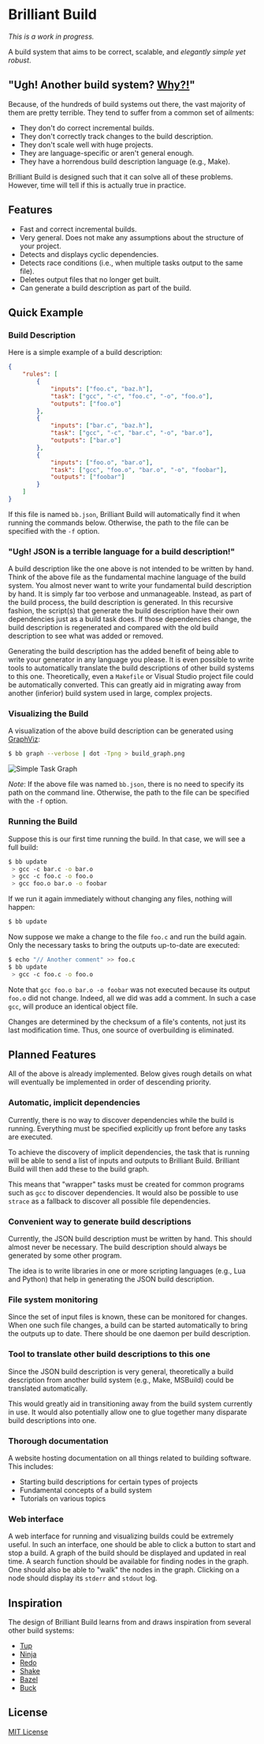 # Brilliant Build

*This is a work in progress.*

A build system that aims to be correct, scalable, and *elegantly simple yet
robust*.

## "Ugh! Another build system? [Why?!][relevant xkcd]"

[relevant xkcd]: https://xkcd.com/927/

Because, of the hundreds of build systems out there, the vast majority of them
are pretty terrible. They tend to suffer from a common set of ailments:

 * They don't do correct incremental builds.
 * They don't correctly track changes to the build description.
 * They don't scale well with huge projects.
 * They are language-specific or aren't general enough.
 * They have a horrendous build description language (e.g., Make).

Brilliant Build is designed such that it can solve all of these problems.
However, time will tell if this is actually true in practice.

## Features

 * Fast and correct incremental builds.
 * Very general. Does not make any assumptions about the structure of your
   project.
 * Detects and displays cyclic dependencies.
 * Detects race conditions (i.e., when multiple tasks output to the same file).
 * Deletes output files that no longer get built.
 * Can generate a build description as part of the build.

## Quick Example

### Build Description

Here is a simple example of a build description:

```json
{
    "rules": [
        {
            "inputs": ["foo.c", "baz.h"],
            "task": ["gcc", "-c", "foo.c", "-o", "foo.o"],
            "outputs": ["foo.o"]
        },
        {
            "inputs": ["bar.c", "baz.h"],
            "task": ["gcc", "-c", "bar.c", "-o", "bar.o"],
            "outputs": ["bar.o"]
        },
        {
            "inputs": ["foo.o", "bar.o"],
            "task": ["gcc", "foo.o", "bar.o", "-o", "foobar"],
            "outputs": ["foobar"]
        }
    ]
}
```

If this file is named `bb.json`, Brilliant Build will automatically find it when
running the commands below. Otherwise, the path to the file can be specified
with the `-f` option.

### "Ugh! JSON is a terrible language for a build description!"

A build description like the one above is not intended to be written by hand.
Think of the above file as the fundamental machine language of the build system.
You almost never want to write your fundamental build description by hand. It is
simply far too verbose and unmanageable. Instead, as part of the build process,
the build description is generated. In this recursive fashion, the script(s)
that generate the build description have their own dependencies just as a build
task does. If those dependencies change, the build description is regenerated
and compared with the old build description to see what was added or removed.

Generating the build description has the added benefit of being able to write
your generator in any language you please. It is even possible to write tools to
automatically translate the build descriptions of other build systems to this
one. Theoretically, even a `Makefile` or Visual Studio project file could be
automatically converted. This can greatly aid in migrating away from another
(inferior) build system used in large, complex projects.

### Visualizing the Build

A visualization of the above build description can be generated using
[GraphViz][]:

```bash
$ bb graph --verbose | dot -Tpng > build_graph.png
```
![Simple Task Graph](/docs/examples/basic/build.png)

[GraphViz]: http://www.graphviz.org/

*Note*: If the above file was named `bb.json`, there is no need to specify its
path on the command line. Otherwise, the path to the file can be specified with
the `-f` option.

### Running the Build

Suppose this is our first time running the build. In that case, we will see a
full build:

```bash
$ bb update
 > gcc -c bar.c -o bar.o
 > gcc -c foo.c -o foo.o
 > gcc foo.o bar.o -o foobar
```

If we run it again immediately without changing any files, nothing will happen:

```bash
$ bb update
```

Now suppose we make a change to the file `foo.c` and run the build again. Only
the necessary tasks to bring the outputs up-to-date are executed:

```bash
$ echo "// Another comment" >> foo.c
$ bb update
 > gcc -c foo.c -o foo.o
```

Note that `gcc foo.o bar.o -o foobar` was not executed because its output
`foo.o` did not change. Indeed, all we did was add a comment. In such a case
`gcc`, will produce an identical object file.

Changes are determined by the checksum of a file's contents, not just its last
modification time. Thus, one source of overbuilding is eliminated.

## Planned Features

All of the above is already implemented. Below gives rough details on what will
eventually be implemented in order of descending priority.

### Automatic, implicit dependencies

Currently, there is no way to discover dependencies while the build is running.
Everything must be specified explicitly up front before any tasks are executed.

To achieve the discovery of implicit dependencies, the task that is running will
be able to send a list of inputs and outputs to Brilliant Build. Brilliant Build
will then add these to the build graph.

This means that "wrapper" tasks must be created for common programs such as
`gcc` to discover dependencies. It would also be possible to use `strace` as a
fallback to discover all possible file dependencies.

### Convenient way to generate build descriptions

Currently, the JSON build description must be written by hand. This should
almost never be necessary. The build description should always be generated by
some other program.

The idea is to write libraries in one or more scripting languages (e.g., Lua and
Python) that help in generating the JSON build description.

### File system monitoring

Since the set of input files is known, these can be monitored for changes. When
one such file changes, a build can be started automatically to bring the outputs
up to date. There should be one daemon per build description.

### Tool to translate other build descriptions to this one

Since the JSON build description is very general, theoretically a build
description from another build system (e.g., Make, MSBuild) could be translated
automatically.

This would greatly aid in transitioning away from the build system currently in
use. It would also potentially allow one to glue together many disparate build
descriptions into one.

### Thorough documentation

A website hosting documentation on all things related to building software. This
includes:

 * Starting build descriptions for certain types of projects
 * Fundamental concepts of a build system
 * Tutorials on various topics

### Web interface

A web interface for running and visualizing builds could be extremely useful. In
such an interface, one should be able to click a button to start and stop a
build. A graph of the build should be displayed and updated in real time. A
search function should be available for finding nodes in the graph. One should
also be able to "walk" the nodes in the graph. Clicking on a node should display
its `stderr` and `stdout` log.

## Inspiration

The design of Brilliant Build learns from and draws inspiration from several
other build systems:

 * [Tup](http://gittup.org/tup/)
 * [Ninja](https://martine.github.io/ninja/)
 * [Redo](https://github.com/apenwarr/redo)
 * [Shake](http://shakebuild.com/)
 * [Bazel](http://bazel.io/)
 * [Buck](https://buckbuild.com/)

## License

[MIT License](/LICENSE.md)
